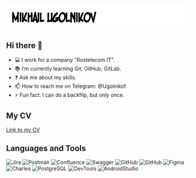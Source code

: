 ![Header](https://github.com/Ugolnikof/Ugolnikof/blob/main/assets/image_left.png)

## Hi there 👋

- 💻 I work for a company "Rostelecom IT".
- 📚 I’m currently learning Git, GitHub, GitLab.
- ❓ Ask me about my skills.
- 📫 How to reach me on Telegram: @Ugolnikof.
- ⚡ Fun fact: I can do a backflip, but only once.

## My CV

[Link to my CV](https://drive.google.com/file/d/1x50AYY7GuOMiDxQ1dVeSvzg2LAgiXrlH/view?usp=sharing)

## Languages and Tools

![Jira](https://img.shields.io/badge/Jira-FFFFFF?style=for-the-badge&logo=Jira&logoColor=136be1)
![Postman](https://img.shields.io/badge/Postman-FFFFFF?style=for-the-badge&logo=postman&logoColor=f76935)
![Confluence](https://img.shields.io/badge/Confluence-FFFFFF?style=for-the-badge&logo=Confluence&logoColor=1c77f2)
![Swagger](https://img.shields.io/badge/Swagger-FFFFFF?style=for-the-badge&logo=swagger&logoColor=6a9c40)
![GitHub](https://img.shields.io/badge/Github-FFFFFF?style=for-the-badge&logo=github&logoColor=000000)
![GitHub](https://img.shields.io/badge/Gitlab-FFFFFF?style=for-the-badge&logo=gitlab&logoColor=e34329)
![Figma](https://img.shields.io/badge/Figma-FFFFFF?style=for-the-badge&logo=figma&logoColor=a25aff)
![Charles](https://img.shields.io/badge/Charles-FFFFFF?style=for-the-badge&logo=charles&logoColor=8cc4d7)
![PostgreSQL](https://img.shields.io/badge/PostgreSQL-FFFFFF?style=for-the-badge&logo=PostgreSQL&logoColor=316193)
![DevTools](https://img.shields.io/badge/DevTools-FFFFFF?style=for-the-badge&logo=googlechrome&logoColor=fbbc05)
![AndroidStudio](https://img.shields.io/badge/AndroidStudio-FFFFFF?style=for-the-badge&logo=androidstudio&logoColor=3ad07d)
